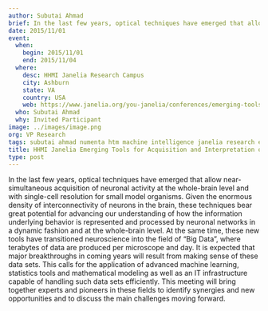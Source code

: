 ```yaml
---
author: Subutai Ahmad
brief: In the last few years, optical techniques have emerged that allow near-simultaneous acquisition of neuronal activity at the whole-brain level and with single-cell resolution
date: 2015/11/01
event:
  when:
    begin: 2015/11/01
    end: 2015/11/04
  where:
    desc: HHMI Janelia Research Campus
    city: Ashburn
    state: VA
    country: USA
    web: https://www.janelia.org/you-janelia/conferences/emerging-tools-acquisition-and-interpretation-whole-brain-functional-data
  who: Subutai Ahmad
  why: Invited Participant
image: ../images/image.png
org: VP Research
tags: subutai ahmad numenta htm machine intelligence janelia research emerging tools whole brain functional data
title: HHMI Janelia Emerging Tools for Acquisition and Interpretation of Whole-Brain Functional Data
type: post
---
```


In the last few years, optical techniques have emerged that allow
near-simultaneous acquisition of neuronal activity at the whole-brain level and
with single-cell resolution for small model organisms. Given the enormous
density of interconnectivity of neurons in the brain, these techniques bear
great potential for advancing our understanding of how the information
underlying behavior is represented and processed by neuronal networks in a
dynamic fashion and at the whole-brain level.  At the same time, these new tools
have transitioned neuroscience into the field of “Big Data”, where terabytes of
data are produced per microscope and day. It is expected that major
breakthroughs in coming years will result from making sense of these data sets.
This calls for the application of advanced machine learning, statistics tools
and mathematical modeling as well as an IT infrastructure capable of handling
such data sets efficiently. This meeting will bring together experts and
pioneers in these fields to identify synergies and new opportunities and to
discuss the main challenges moving forward.

